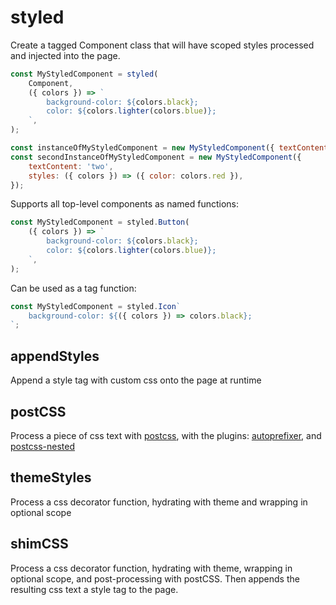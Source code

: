 # styled

Create a tagged Component class that will have scoped styles processed and injected into the page.

```js
const MyStyledComponent = styled(
	Component,
	({ colors }) => `
		background-color: ${colors.black};
		color: ${colors.lighter(colors.blue)};
	`,
);

const instanceOfMyStyledComponent = new MyStyledComponent({ textContent: 'one' });
const secondInstanceOfMyStyledComponent = new MyStyledComponent({
	textContent: 'two',
	styles: ({ colors }) => ({ color: colors.red }),
});
```

Supports all top-level components as named functions:

```js
const MyStyledComponent = styled.Button(
	({ colors }) => `
		background-color: ${colors.black};
		color: ${colors.lighter(colors.blue)};
	`,
);
```

Can be used as a tag function:

```js
const MyStyledComponent = styled.Icon`
	background-color: ${({ colors }) => colors.black};
`;
```

## appendStyles

Append a style tag with custom css onto the page at runtime

## postCSS

Process a piece of css text with [postcss](https://github.com/postcss/postcss), with the plugins: [autoprefixer](https://github.com/postcss/autoprefixer), and [postcss-nested](https://github.com/postcss/postcss-nested)

## themeStyles

Process a css decorator function, hydrating with theme and wrapping in optional scope

## shimCSS

Process a css decorator function, hydrating with theme, wrapping in optional scope, and post-processing with postCSS. Then appends the resulting css text a style tag to the page.
